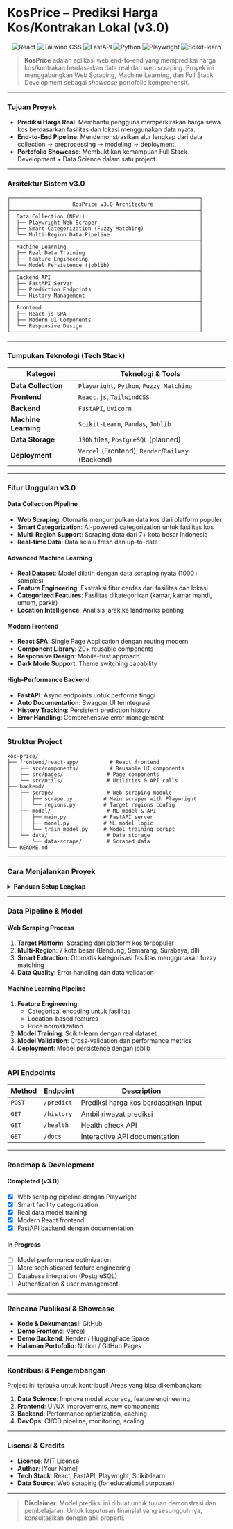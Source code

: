 # KosPrice – Prediksi Harga Kos/Kontrakan Lokal (v3.0)

<p align="center">
  <img src="https://img.shields.io/badge/React-20232A?style=for-the-badge&logo=react&logoColor=61DAFB" alt="React">
  <img src="https://img.shields.io/badge/Tailwind_CSS-38B2AC?style=for-the-badge&logo=tailwind-css&logoColor=white" alt="Tailwind CSS">
  <img src="https://img.shields.io/badge/FastAPI-005571?style=for-the-badge&logo=fastapi" alt="FastAPI">
  <img src="https://img.shields.io/badge/Python-3776AB?style=for-the-badge&logo=python&logoColor=white" alt="Python">
  <img src="https://img.shields.io/badge/Playwright-2EAD33?style=for-the-badge&logo=playwright&logoColor=white" alt="Playwright">
  <img src="https://img.shields.io/badge/scikit--learn-%23F7931E.svg?style=for-the-badge&logo=scikit-learn&logoColor=white" alt="Scikit-learn">
</p>

> **KosPrice** adalah aplikasi web end-to-end yang memprediksi harga kos/kontrakan berdasarkan data real dari web scraping. Proyek ini menggabungkan Web Scraping, Machine Learning, dan Full Stack Development sebagai _showcase_ portofolio komprehensif.

---

### **Tujuan Proyek**

- **Prediksi Harga Real**: Membantu pengguna memperkirakan harga sewa kos berdasarkan fasilitas dan lokasi menggunakan data nyata.
- **End-to-End Pipeline**: Mendemonstrasikan alur lengkap dari data collection → preprocessing → modeling → deployment.
- **Portofolio Showcase**: Membuktikan kemampuan Full Stack Development + Data Science dalam satu project.

---

### **Arsitektur Sistem v3.0**

```
┌─────────────────────────────────────────────────────────────┐
│                    KosPrice v3.0 Architecture               │
├─────────────────────────────────────────────────────────────┤
│  Data Collection (NEW!)                                     │
│  ├── Playwright Web Scraper                                 │
│  ├── Smart Categorization (Fuzzy Matching)                  │
│  └── Multi-Region Data Pipeline                             │
├─────────────────────────────────────────────────────────────┤
│  Machine Learning                                           │
│  ├── Real Data Training                                     │
│  ├── Feature Engineering                                    │
│  └── Model Persistence (joblib)                             │
├─────────────────────────────────────────────────────────────┤
│  Backend API                                                │
│  ├── FastAPI Server                                         │
│  ├── Prediction Endpoints                                   │
│  └── History Management                                     │
├─────────────────────────────────────────────────────────────┤
│  Frontend                                                   │
│  ├── React.js SPA                                           │
│  ├── Modern UI Components                                   │
│  └── Responsive Design                                      │
└─────────────────────────────────────────────────────────────┘
```

---

### **Tumpukan Teknologi (Tech Stack)**

| Kategori             | Teknologi & Tools                                 |
| -------------------- | ------------------------------------------------- |
| **Data Collection**  | `Playwright`, `Python`, `Fuzzy Matching`          |
| **Frontend**         | `React.js`, `TailwindCSS`                         |
| **Backend**          | `FastAPI`, `Uvicorn`                              |
| **Machine Learning** | `Scikit-Learn`, `Pandas`, `Joblib`                |
| **Data Storage**     | `JSON` files, `PostgreSQL` (planned)              |
| **Deployment**       | `Vercel` (Frontend), `Render`/`Railway` (Backend) |

---

### **Fitur Unggulan v3.0**

#### **Data Collection Pipeline**

- **Web Scraping**: Otomatis mengumpulkan data kos dari platform populer
- **Smart Categorization**: AI-powered categorization untuk fasilitas kos
- **Multi-Region Support**: Scraping data dari 7+ kota besar Indonesia
- **Real-time Data**: Data selalu fresh dan up-to-date

#### **Advanced Machine Learning**

- **Real Dataset**: Model dilatih dengan data scraping nyata (1000+ samples)
- **Feature Engineering**: Ekstraksi fitur cerdas dari fasilitas dan lokasi
- **Categorized Features**: Fasilitas dikategorikan (kamar, kamar mandi, umum, parkir)
- **Location Intelligence**: Analisis jarak ke landmarks penting

#### **Modern Frontend**

- **React SPA**: Single Page Application dengan routing modern
- **Component Library**: 20+ reusable components
- **Responsive Design**: Mobile-first approach
- **Dark Mode Support**: Theme switching capability

#### **High-Performance Backend**

- **FastAPI**: Async endpoints untuk performa tinggi
- **Auto Documentation**: Swagger UI terintegrasi
- **History Tracking**: Persistent prediction history
- **Error Handling**: Comprehensive error management

---

### **Struktur Project**

```
kos-price/
├── frontend/react-app/          # React frontend
│   ├── src/components/          # Reusable UI components
│   ├── src/pages/              # Page components
│   └── src/utils/              # Utilities & API calls
├── backend/
│   ├── scrape/                 # Web scraping module
│   │   ├── scrape.py          # Main scraper with Playwright
│   │   └── regions.py         # Target regions config
│   ├── model/                  # ML model & API
│   │   ├── main.py            # FastAPI server
│   │   ├── model.py           # ML model logic
│   │   └── train_model.py     # Model training script
│   └── data/                   # Data storage
│       └── data-scrape/        # Scraped data
└── README.md
```

---

### **Cara Menjalankan Proyek**

<details>
<summary><strong>Panduan Setup Lengkap</strong></summary>

#### **1. Prerequisites**

```bash
# Install Python 3.8+
python --version

# Install Node.js 16+
node --version
npm --version
```

#### **2. Clone & Setup**

```bash
git clone <repository-url>
cd kos-price
```

#### **3. Backend Setup**

```bash
# Install Python dependencies
pip install fastapi uvicorn playwright scikit-learn pandas

# Install Playwright browsers
playwright install

# Run web scraper (optional - untuk data fresh)
cd backend/scrape
python scrape.py

# Train model dengan data baru
cd ../model
python train_model.py

# Start FastAPI server
cd ../..
uvicorn backend.model.main:app --reload
```

#### **4. Frontend Setup**

```bash
cd frontend/react-app
npm install
npm start
```

#### **5. Access Applications**

- **Frontend**: [http://localhost:3000](http://localhost:3000)
- **Backend API**: [http://127.0.0.1:8000](http://127.0.0.1:8000)
- **API Docs**: [http://127.0.0.1:8000/docs](http://127.0.0.1:8000/docs)

</details>

---

### **Data Pipeline & Model**

#### **Web Scraping Process**

1. **Target Platform**: Scraping dari platform kos terpopuler
2. **Multi-Region**: 7 kota besar (Bandung, Semarang, Surabaya, dll)
3. **Smart Extraction**: Otomatis kategorisasi fasilitas menggunakan fuzzy matching
4. **Data Quality**: Error handling dan data validation

#### **Machine Learning Pipeline**

1. **Feature Engineering**:
   - Categorical encoding untuk fasilitas
   - Location-based features
   - Price normalization
2. **Model Training**: Scikit-learn dengan real dataset
3. **Model Validation**: Cross-validation dan performance metrics
4. **Deployment**: Model persistence dengan joblib

---

### **API Endpoints**

| Method | Endpoint   | Description                          |
| ------ | ---------- | ------------------------------------ |
| `POST` | `/predict` | Prediksi harga kos berdasarkan input |
| `GET`  | `/history` | Ambil riwayat prediksi               |
| `GET`  | `/health`  | Health check API                     |
| `GET`  | `/docs`    | Interactive API documentation        |

---

### **Roadmap & Development**

#### **Completed (v3.0)**

- [x] Web scraping pipeline dengan Playwright
- [x] Smart facility categorization
- [x] Real data model training
- [x] Modern React frontend
- [x] FastAPI backend dengan documentation

#### **In Progress**

- [ ] Model performance optimization
- [ ] More sophisticated feature engineering
- [ ] Database integration (PostgreSQL)
- [ ] Authentication & user management

---

### **Rencana Publikasi & Showcase**

- **Kode & Dokumentasi**: GitHub
- **Demo Frontend**: Vercel
- **Demo Backend**: Render / HuggingFace Space
- **Halaman Portofolio**: Notion / GitHub Pages

---

### **Kontribusi & Pengembangan**

Project ini terbuka untuk kontribusi! Areas yang bisa dikembangkan:

1. **Data Science**: Improve model accuracy, feature engineering
2. **Frontend**: UI/UX improvements, new components
3. **Backend**: Performance optimization, caching
4. **DevOps**: CI/CD pipeline, monitoring, scaling

---

### **Lisensi & Credits**

- **License**: MIT License
- **Author**: [Your Name]
- **Tech Stack**: React, FastAPI, Playwright, Scikit-learn
- **Data Source**: Web scraping (for educational purposes)

---

> **Disclaimer**: Model prediksi ini dibuat untuk tujuan demonstrasi dan pembelajaran. Untuk keputusan finansial yang sesungguhnya, konsultasikan dengan ahli properti.
